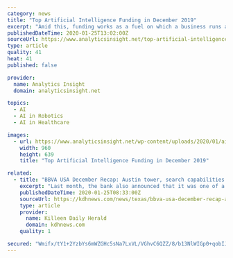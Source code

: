 ```yaml
---
category: news
title: "Top Artificial Intelligence Funding in December 2019"
excerpt: "Amid this, funding works as a fuel on which a business runs and excels. When it comes to technologies like omnipresent AI or artificial intelligence, the pressure naturally increases to thrive in the market where big techs like Google, Microsoft, and significant others are operating. To rise amid this pressure, funding becomes even more vital ..."
publishedDateTime: 2020-01-25T13:02:00Z
sourceUrl: https://www.analyticsinsight.net/top-artificial-intelligence-funding-december-2019/
type: article
quality: 41
heat: 41
published: false

provider:
  name: Analytics Insight
  domain: analyticsinsight.net

topics:
  - AI
  - AI in Robotics
  - AI in Healthcare

images:
  - url: https://www.analyticsinsight.net/wp-content/uploads/2020/01/ai1.jpg
    width: 960
    height: 639
    title: "Top Artificial Intelligence Funding in December 2019"

related:
  - title: "BBVA USA December Recap: Austin tower, search capabilities and holiday cheer"
    excerpt: "Last month, the bank also announced that it was one of a few companies that participated in the beta testing period for Yext Answers, a new natural language processing search engine that businesses can embed in their own websites and use to provide brand-verified answers. The search engine product – now available – is integrated into BBVA ..."
    publishedDateTime: 2020-01-25T08:33:00Z
    sourceUrl: https://kdhnews.com/news/texas/bbva-usa-december-recap-austin-tower-search-capabilities-and-holiday/article_483e2160-4e87-51ef-9101-228312065df8.html
    type: article
    provider:
      name: Killeen Daily Herald
      domain: kdhnews.com
    quality: 1

secured: "Wmifx/tY1+2YzbYs6mWZGHc5sNa7LxVL/VGhvC6QZZ/8/b13NlWIGp0+qobIJe9LlB4gCX1HCfYt3zZaPpbnZUHoJApO+QQFje5InKt0HvsMnVwKnIGB1j2iKNnwW29+FTXF1XAz7qLMWN6UfDt6aTNvu/6KsNad9wJVB7FOahvXNGiozRcZrExbNHyhHYVCk/NfCsPM1/lFzpsMmczSrjdWsx5+Xp7NFSKZgdYIpXAOYIgVBRnW7coyMpKpRNRGAXjP7/d7QaS/r8vjGvbR4V3/VbhaABfstMbpCHz6x5z9A53+x+ZvxX2BEhMjjlFOPWMDFqrXil/YMHY7znTUB+gPlQpePUvjUrMZIFwy+Tg6k+WeHMeAMKs4/BF5b09Xsngmv3sEr4MZvzcDhIc5uc3yRnXo4ydzylkOCQT81bjCRPf4wyXgvQzwGiswaAob7eZD8sV69uvlsTFob4GsjqR/w/AZmEVNSBaOc/epE6g=;5MyLDuTrch4ow8uqq1voRg=="
---
```


